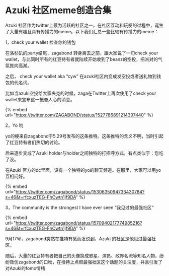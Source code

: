 # Azuki 社区meme创造合集

Azuki 社区作为twitter上最为活跃的社区之一，在社区互动和玩梗的过程中，诞生了大量有趣且具有传播力的meme。以下我们汇总一些比较有传播力的meme：



1，check your wallet 检查你的钱包

在洛杉矶的party结尾，zagabond 转身离去之前，跟大家说了一句check your wallet，与此同时所有的红豆持有者就陆续开始收到了beanz的空投，把派对的气氛推向高潮。

之后， check your wallet aka “cyw” 在azuki社区内变成发空投或者送礼物到钱包的代名词。

比如当azuki空投给大家夹克的时候，zaga在Twitter上再次使用了check your wallet来宣布这一振奋人心的消息。

{% embed url="https://twitter.com/ZAGABOND/status/1527786891214397440" %}



2，Yo 哟

yo的梗来自zagabond于5.29号发布的这条推特。这条推特的含义不明，当时引起了红豆持有者们热切的讨论。

后来逐步变成了Azuki holder与holder之间独特的打招呼方式，有点类似于：您吃了没。

在Azuki 官方的dc里面，设有一个独特的yo的聊天频道。在那里，大家可以用yo互相问好。

{% embed url="https://twitter.com/zagabond/status/1530635094733430784?s=46&t=rfcxuzTEG-FhCwtn1jf9DA" %}



3，The community is the strongest I have ever seen “我见过的最强社区”

{% embed url="https://twitter.com/zagabond/status/1570940217774985216?s=46&t=rfcxuzTEG-FhCwtn1jf9DA" %}

9月17号，zagabond突然在推特有感而发说到，Azuki 的社区是他见过最强社区。

随后，大量的红豆持有者把自己的头像换成歌星、演员、政界名流等知名人物，纷纷效仿zagabond的口吻，在推特上点燃最强社区这个话题的关注度，并且引发了对Azuki的fomo情绪



